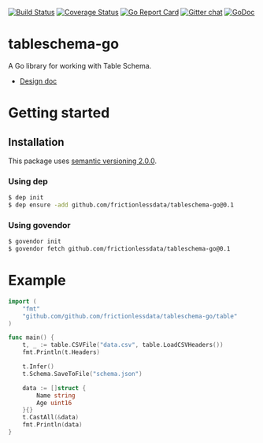 [![Build Status](https://travis-ci.org/frictionlessdata/tableschema-go.svg?branch=master)](https://travis-ci.org/frictionlessdata/tableschema-go) [![Coverage Status](https://coveralls.io/repos/github/frictionlessdata/tableschema-go/badge.svg?branch=master)](https://coveralls.io/github/frictionlessdata/tableschema-go?branch=master) [![Go Report Card](https://goreportcard.com/badge/github.com/frictionlessdata/tableschema-go)](https://goreportcard.com/report/github.com/frictionlessdata/tableschema-go) [![Gitter chat](https://badges.gitter.im/gitterHQ/gitter.png)](https://gitter.im/frictionlessdata/chat) [![GoDoc](https://godoc.org/github.com/frictionlessdata/tableschema-go?status.svg)](https://godoc.org/github.com/frictionlessdata/tableschema-go)

# tableschema-go
A Go library for working with Table Schema.

* [Design doc](https://goo.gl/ExQbi6)

# Getting started

## Installation

This package uses [semantic versioning 2.0.0](http://semver.org/). 

### Using dep

```sh
$ dep init
$ dep ensure -add github.com/frictionlessdata/tableschema-go@0.1
```

### Using govendor

```sh
$ govendor init
$ govendor fetch github.com/frictionlessdata/tableschema-go@0.1
```

# Example

```go
import (
    "fmt"
    "github.com/github.com/frictionlessdata/tableschema-go/table"
)

func main() {
    t, _ := table.CSVFile("data.csv", table.LoadCSVHeaders())
    fmt.Println(t.Headers)

    t.Infer()
    t.Schema.SaveToFile("schema.json")

    data := []struct {
        Name string
        Age uint16
    }{}
    t.CastAll(&data)
    fmt.Println(data)
}
```
